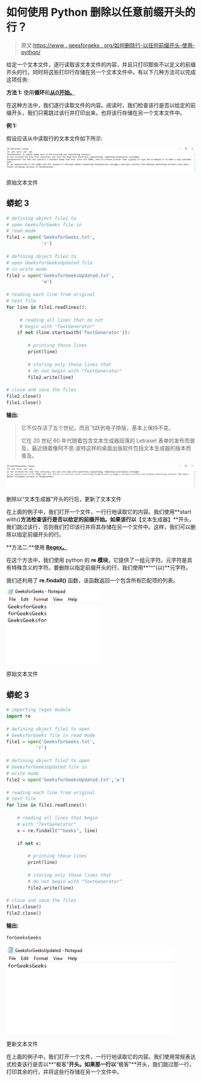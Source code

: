 # 如何使用 Python 删除以任意前缀开头的行？

> 原文:[https://www . geesforgeks . org/如何删除行-以任何前缀开头-使用-python/](https://www.geeksforgeeks.org/how-to-remove-lines-starting-with-any-prefix-using-python/)

给定一个文本文件，逐行读取该文本文件的内容，并且只打印那些不以定义的前缀开头的行。同时将这些打印行存储在另一个文本文件中。有以下几种方法可以完成这项任务:

**方法 1:** 使用**循环**和[**从()开始。**](https://www.geeksforgeeks.org/python-string-startswith/)

在这种方法中，我们逐行读取文件的内容。阅读时，我们检查该行是否以给定的前缀开头，我们只需跳过该行并打印出来。也将该行存储在另一个文本文件中。

**例 1:**

假设应该从中读取行的文本文件如下所示:

![](img/5d5964a8a47c4c571afac320dd8662da.png)

原始文本文件

## 蟒蛇 3

```py
# defining object file1 to
# open GeeksforGeeks file in 
# read mode
file1 = open('GeeksforGeeks.txt',
             'r')

# defining object file2 to 
# open GeeksforGeeksUpdated file
# in write mode
file2 = open('GeeksforGeeksUpdated.txt',
             'w')

# reading each line from original 
# text file
for line in file1.readlines():

     # reading all lines that do not
     # begin with "TextGenerator"
    if not (line.startswith('TextGenerator')):

        # printing those lines
        print(line)

        # storing only those lines that 
        # do not begin with "TextGenerator"
        file2.write(line)

# close and save the files
file2.close()
file1.close()
```

**输出:**

> 它不仅存活了五个世纪，而且飞跃到电子排版，基本上保持不变。
> 
> 它在 20 世纪 60 年代随着包含文本生成器段落的 Letraset 表单的发布而普及，最近随着像阿不思·波特这样的桌面出版软件包括文本生成器的版本而普及。

![](img/8571bcdeac3f756f6347595a21f2c036.png)

删除以“文本生成器”开头的行后，更新了文本文件

在上面的例子中，我们打开一个文件，一行行地读取它的内容。我们使用**start with()**方法检查该行是否以给定的前缀开始。如果该行以**【文本生成器】**开头，我们跳过该行，否则我们打印该行并将其存储在另一个文件中。这样，我们可以删除以指定前缀开头的行。

**方法二:**使用 [**Regex。**](https://www.geeksforgeeks.org/regular-expression-python-examples-set-1/)

在这个方法中，我们使用 python 的 **re 模块**，它提供了一组元字符。元字符是具有特殊含义的字符。要删除以指定前缀开头的行，我们使用**“^”(以)**元字符。

我们还利用了 **re.findall()** 函数，该函数返回一个包含所有匹配项的列表。

![](img/9095816b9d79fdd95b7f28b145accc73.png)

原始文本文件

## 蟒蛇 3

```py
# importing regex module
import re

# defining object file1 to open
# GeeksforGeeks file in read mode
file1 = open('GeeksforGeeks.txt',
           'r')

# defining object file2 to open 
# GeeksforGeeksUpdated file in
# write mode
file2 = open('GeeksforGeeksUpdated.txt','w')

# reading each line from original
# text file
for line in file1.readlines():

    # reading all lines that begin 
    # with "TextGenerator"
    x = re.findall("^Geeks", line)

    if not x:

        # printing those lines
        print(line)

        # storing only those lines that 
        # do not begin with "TextGenerator"
        file2.write(line)

# close and save the files
file1.close()
file2.close()

```

**输出:**

```py
forGeeksGeeks

```

![](img/1b362fbc51522eaa36d7827ea26cf322.png)

更新文本文件

在上面的例子中，我们打开一个文件，一行行地读取它的内容。我们使用常规表达式检查该行是否以**“极客”**开头。如果那一行以**“极客”**开头，我们跳过那一行，打印其余的行，并将这些行存储在另一个文件中。